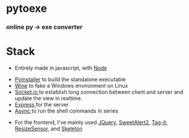 <h1> pytoexe </h1>
<h3> online py → exe converter </h3>

# Stack
- Entirely made in javascript, with <a href="https://github.com/nodejs/node"> Node </a>
* <a href="https://github.com/pyinstaller/pyinstaller">PyInstaller</a> to build the standalone executable
* <a href="https://github.com/wine-mirror/wine">Wine</a> to fake a Windows environment on Linux
* <a href="https://github.com/socketio/socket.io"> Socket.io </a> to establish long connection between client and server and update the view in realtime.
* <a href="https://github.com/expressjs/express"> Express </a> for the server
* <a href="https://github.com/caolan/async"> Async </a> to run the shell commands in series
- For the frontend, I've mainly used <a href="https://github.com/jquery/jquery">JQuery</a>, <a href="https://github.com/sweetalert2/sweetalert2">SweetAlert2</a>, <a href="https://github.com/aehlke/tag-it">Tag-it</a>, <a href="https://github.com/procurios/ResizeSensor">ResizeSensor</a>, and <a href="https://github.com/dhg/Skeleton"> Skeleton </a>
